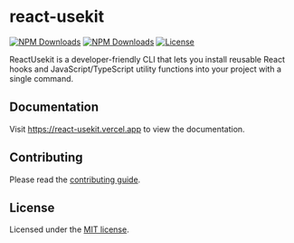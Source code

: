 # react-usekit

[![NPM Downloads](https://img.shields.io/npm/dm/react-usekit.svg)](https://www.npmjs.com/package/react-usekit)
[![NPM Downloads](https://img.shields.io/npm/dt/react-usekit.svg)](https://www.npmjs.com/package/react-usekit)
[![License](https://img.shields.io/npm/l/react-usekit.svg)](LICENSE)

ReactUsekit is a developer-friendly CLI that lets you install reusable React hooks and JavaScript/TypeScript utility functions into your project with a single command.

## Documentation

Visit https://react-usekit.vercel.app to view the documentation.

## Contributing

Please read the [contributing guide](/CONTRIBUTING.md).

## License

Licensed under the [MIT license](LICENSE).
